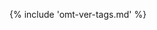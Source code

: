 <!-- section: tags (ver) -->

{% include 'omt-ver-tags.md' %}

<!-- this adds a section about fixing tag issues -->


